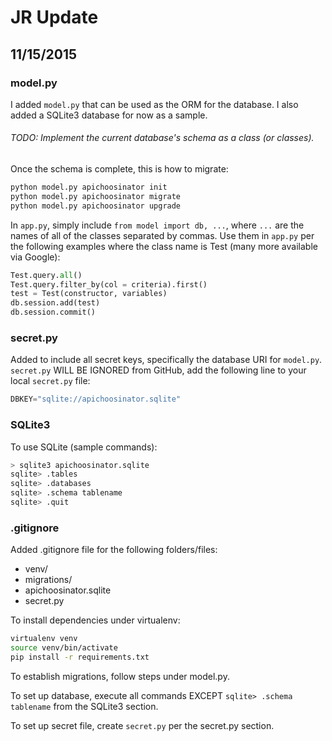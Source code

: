# JR Update

## 11/15/2015

### model.py
I added `model.py` that can be used as the ORM for the database. I also added a SQLite3 database for now as a sample.

###### TODO: Implement the current database's schema as a class (or classes).

Once the schema is complete, this is how to migrate:
```bash
python model.py apichoosinator init
python model.py apichoosinator migrate
python model.py apichoosinator upgrade
```

In `app.py`, simply include `from model import db, ...`, where `...` are the names of all of the classes separated by commas. Use them in `app.py` per the following examples where the class name is Test (many more available via Google): 
```python
Test.query.all()
Test.query.filter_by(col = criteria).first()
test = Test(constructor, variables)
db.session.add(test)
db.session.commit()
```

### secret.py
Added to include all secret keys, specifically the database URI for `model.py`. `secret.py` WILL BE IGNORED from GitHub, add the following line to your local `secret.py` file:
```python
DBKEY="sqlite://apichoosinator.sqlite"
```

### SQLite3
To use SQLite (sample commands):
```bash
> sqlite3 apichoosinator.sqlite
sqlite> .tables
sqlite> .databases
sqlite> .schema tablename
sqlite> .quit
```

### .gitignore
Added .gitignore file for the following folders/files:
- venv/
- migrations/
- apichoosinator.sqlite
- secret.py

To install dependencies under virtualenv:
```bash
virtualenv venv
source venv/bin/activate
pip install -r requirements.txt
```

To establish migrations, follow steps under model.py.

To set up database, execute all commands EXCEPT `sqlite> .schema tablename` from the SQLite3 section.

To set up secret file, create `secret.py` per the secret.py section.